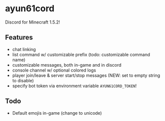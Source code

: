 # ayun61cord
Discord for Minecraft 1.5.2!

## Features
- chat linking
- list command w/ customizable prefix (todo: customizable command name)
- customizable messages, both in-game and in discord
- console channel w/ optional colored logs
- player join/leave & server start/stop messages (NEW: set to empty string to disable)
- specify bot token via environment variable `AYUN61CORD_TOKEN`!

## Todo
- Default emojis in-game (change to unicode)
